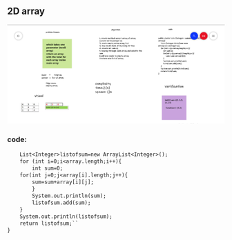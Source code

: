 ## 2D array 
![2D array](code4.PNG)

### code:
``` public static List<Integer> summation(int[][] array){
    List<Integer>listofsum=new ArrayList<Integer>();
    for (int i=0;i<array.length;i++){
        int sum=0;
    for(int j=0;j<array[i].length;j++){
        sum=sum+array[i][j];
        }
        System.out.println(sum);
        listofsum.add(sum);
    }
    System.out.println(listofsum);
    return listofsum;``
}